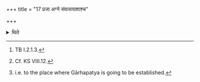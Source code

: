 +++
title = "17 प्रजा अग्ने संवासयाशाश्च"

+++

<details><summary>थिते</summary>

17. With prajā agne saṁvāsayāśāśca paśubhiḥ saha[^1] (the Adhvaryu) binds a black-white he-goat[^2] to the north of the place of Gārhapatya.[^3]  


[^1]: TB I.2.1.3.  

[^2]: Cf. KS VIII.12.  

[^3]: i.e. to the place where Gārhapatya is going to be established.
</details>
